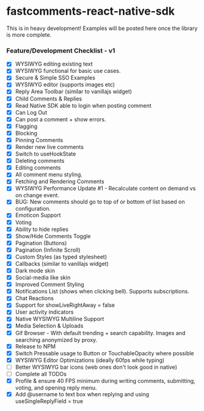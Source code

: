 # fastcomments-react-native-sdk

This is in heavy development! Examples will be posted here once the library is more complete.

### Feature/Development Checklist - v1

- [x] WYSIWYG editing existing text
- [x] WYSIWYG functional for basic use cases.
- [x] Secure & Simple SSO Examples
- [x] WYSIWYG editor (supports images etc)
- [x] Reply Area Toolbar (similar to vanillajs widget)
- [x] Child Comments & Replies
- [x] Read Native SDK able to login when posting comment
- [x] Can Log Out
- [x] Can post a comment + show errors.
- [x] Flagging
- [x] Blocking
- [x] Pinning Comments
- [x] Render new live comments
- [x] Switch to useHookState
- [x] Deleting comments
- [x] Editing comments
- [x] All comment menu styling.
- [x] Fetching and Rendering Comments
- [x] WYSIWYG Performance Update #1 - Recalculate content on demand vs on change event.
- [x] BUG: New comments should go to top of or bottom of list based on configuration.
- [x] Emoticon Support
- [x] Voting
- [x] Ability to hide replies
- [x] Show/Hide Comments Toggle
- [x] Pagination (Buttons)
- [x] Pagination (Infinite Scroll)
- [x] Custom Styles (as typed stylesheet)
- [x] Callbacks (similar to vanillajs widget)
- [x] Dark mode skin
- [x] Social-media like skin
- [x] Improved Comment Styling
- [x] Notifications List (shows when clicking bell). Supports subscriptions.
- [x] Chat Reactions
- [x] Support for showLiveRightAway = false
- [x] User activity indicators
- [x] Native WYSIWYG Multiline Support
- [x] Media Selection & Uploads
- [x] Gif Browser - With default trending + search capability. Images and searching anonymized by proxy.
- [x] Release to NPM
- [x] Switch Pressable usage to Button or TouchableOpacity where possible
- [x] WYSIWYG Editor Optimizations (ideally 60fps while typing)
- [ ] Better WYSIWYG bar icons (web ones don't look good in native)
- [ ] Complete all TODOs
- [x] Profile & ensure 40 FPS minimum during writing comments, submitting, voting, and opening reply menu.
- [x] Add @username to text box when replying and using useSingleReplyField = true
